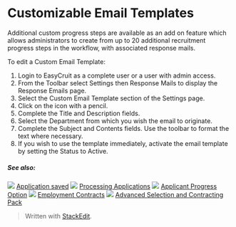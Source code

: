 # Customizable Email Templates

Additional custom progress steps are available as an add on feature which allows administrators to create from up to 20 additional recruitment progress steps in the workflow, with associated response mails.

To edit a Custom Email Template:

1.  Login to EasyCruit as a complete user or a user with admin access.
2.  From the  Toolbar  select  Settings  then  Response Mails  to display the  Response Emails  page.
3.  Select the  Custom Email Template  section of the  Settings  page.
4.  Click on the icon with a pencil.
5.  Complete the  Title  and  Description  fields.
6.  Select the  Department  from which you wish the email to originate.
7.  Complete the  Subject  and  Contents  fields. Use the toolbar to format the text where necessary.
8.  If you wish to use the template immediately, activate the email template by setting the  Status  to  Active.

##### See also:

![](../Resources/Images/icon-document-link.png) [Application saved](application_saved.htm)
![](../Resources/Images/icon-document-link.png) [Processing Applications](processing_applications.htm)
![](../Resources/Images/icon-document-link.png) [Applicant Progress Option](applicant_progress_options.htm)
![](../Resources/Images/icon-document-link.png) [Employment Contracts](employment_contacts.htm)
![](../Resources/Images/icon-document-link.png) [Advanced Selection and Contracting Pack](advanced_selection_and_contraction_pack.htm)


> Written with [StackEdit](https://stackedit.io/).
<!--stackedit_data:
eyJoaXN0b3J5IjpbLTg4MTMwODk3OF19
-->